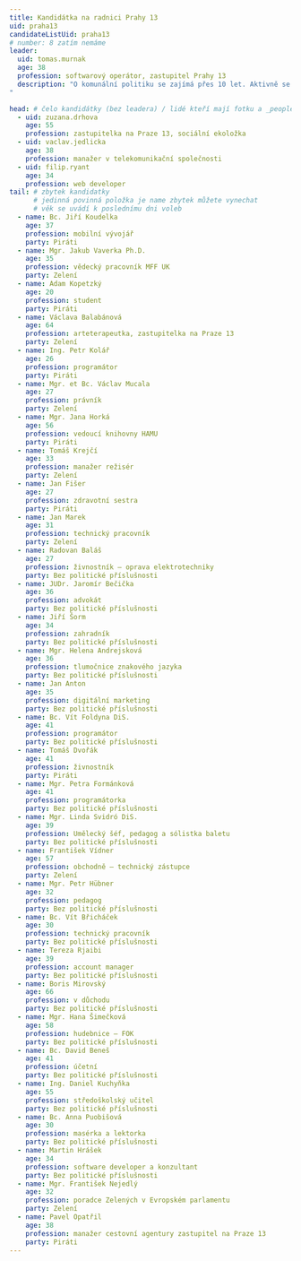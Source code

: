 ```yaml
---
title: Kandidátka na radnici Prahy 13
uid: praha13
candidateListUid: praha13
# number: 8 zatím nemáme
leader:
  uid: tomas.murnak
  age: 38
  profession: softwarový operátor, zastupitel Prahy 13
  description: "O komunální politiku se zajímá přes 10 let. Aktivně se do ní zapojil v komunálních volbách do zastupitelstva městské části Prahy 13 jako zástupce České pirátské strany na kandidátce Strany zelených v roce 2010. Čtyři roky působí jako opoziční zastupitel na městské části.
"

head: # čelo kandidátky (bez leadera) / lidé kteří mají fotku a _people/jmeno.md
  - uid: zuzana.drhova
    age: 55
    profession: zastupitelka na Praze 13, sociální ekoložka
  - uid: vaclav.jedlicka
    age: 38
    profession: manažer v telekomunikační společnosti
  - uid: filip.ryant
    age: 34
    profession: web developer
tail: # zbytek kandidatky
      # jedinná povinná položka je name zbytek můžete vynechat
      # věk se uvádí k poslednímu dni voleb
  - name: Bc. Jiří Koudelka
    age: 37
    profession: mobilní vývojář
    party: Piráti
  - name: Mgr. Jakub Vaverka Ph.D.
    age: 35
    profession: vědecký pracovník MFF UK
    party: Zelení
  - name: Adam Kopetzký
    age: 20
    profession: student
    party: Piráti
  - name: Václava Balabánová
    age: 64
    profession: arteterapeutka, zastupitelka na Praze 13
    party: Zelení
  - name: Ing. Petr Kolář
    age: 26
    profession: programátor
    party: Piráti
  - name: Mgr. et Bc. Václav Mucala
    age: 27
    profession: právník
    party: Zelení
  - name: Mgr. Jana Horká
    age: 56
    profession: vedoucí knihovny HAMU
    party: Piráti
  - name: Tomáš Krejčí
    age: 33
    profession: manažer režisér
    party: Zelení
  - name: Jan Fišer
    age: 27
    profession: zdravotní sestra
    party: Piráti
  - name: Jan Marek
    age: 31
    profession: technický pracovník
    party: Zelení
  - name: Radovan Baláš
    age: 27
    profession: živnostník – oprava elektrotechniky
    party: Bez politické příslušnosti
  - name: JUDr. Jaromír Bečička
    age: 36
    profession: advokát
    party: Bez politické příslušnosti
  - name: Jiří Šorm
    age: 34
    profession: zahradník
    party: Bez politické příslušnosti
  - name: Mgr. Helena Andrejsková
    age: 36
    profession: tlumočnice znakového jazyka
    party: Bez politické příslušnosti
  - name: Jan Anton
    age: 35
    profession: digitální marketing
    party: Bez politické příslušnosti
  - name: Bc. Vít Foldyna DiS.
    age: 41
    profession: programátor
    party: Bez politické příslušnosti
  - name: Tomáš Dvořák
    age: 41
    profession: živnostník
    party: Piráti
  - name: Mgr. Petra Formánková
    age: 41
    profession: programátorka
    party: Bez politické příslušnosti
  - name: Mgr. Linda Svidró DiS.
    age: 39
    profession: Umělecký šéf, pedagog a sólistka baletu
    party: Bez politické příslušnosti
  - name: František Vídner
    age: 57
    profession: obchodně – technický zástupce
    party: Zelení
  - name: Mgr. Petr Hübner
    age: 32
    profession: pedagog
    party: Bez politické příslušnosti
  - name: Bc. Vít Břicháček
    age: 30
    profession: technický pracovník
    party: Bez politické příslušnosti
  - name: Tereza Rjaibi
    age: 39
    profession: account manager
    party: Bez politické příslušnosti
  - name: Boris Mirovský
    age: 66
    profession: v důchodu
    party: Bez politické příslušnosti
  - name: Mgr. Hana Šimečková
    age: 58
    profession: hudebnice – FOK
    party: Bez politické příslušnosti
  - name: Bc. David Beneš
    age: 41
    profession: účetní
    party: Bez politické příslušnosti
  - name: Ing. Daniel Kuchyňka
    age: 55
    profession: středoškolský učitel
    party: Bez politické příslušnosti
  - name: Bc. Anna Puobišová
    age: 30
    profession: masérka a lektorka
    party: Bez politické příslušnosti
  - name: Martin Hrášek
    age: 34
    profession: software developer a konzultant
    party: Bez politické příslušnosti
  - name: Mgr. František Nejedlý
    age: 32
    profession: poradce Zelených v Evropském parlamentu
    party: Zelení
  - name: Pavel Opatřil
    age: 38
    profession: manažer cestovní agentury zastupitel na Praze 13
    party: Piráti
---
```

